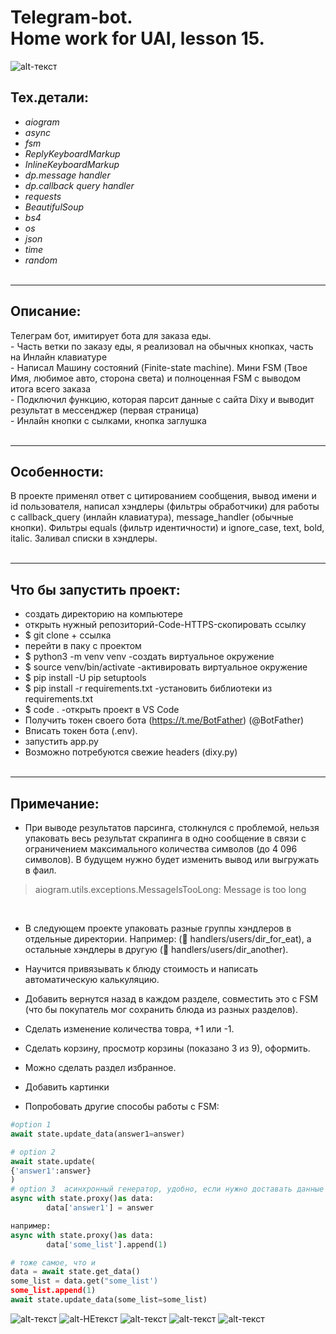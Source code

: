 # Telegram-bot. <br/>Home work for UAI, lesson 15.


![alt-текст](https://github.com/HeyArtem/UAI_lesson_15_tgbot_scraping/blob/master/picture_for_readme/main.png "Текст заголовка логотипа 1")



## Тех.детали: 
* _aiogram_
* _async_
* _fsm_
* _ReplyKeyboardMarkup_
* _InlineKeyboardMarkup_
* _dp.message handler_
* _dp.callback query handler_
* _requests_
* _BeautifulSoup_
* _bs4_
* _os_
* _json_ 
* _time_
* _random_
<br/><br/>
<hr>

## Описание:
Телеграм бот, имитирует бота для заказа еды. 
<br/>- Часть ветки по заказу еды, я реализовал на обычных кнопках, часть на Инлайн клавиатуре
<br/>- Написал Машину состояний (Finite-state machine). Мини FSM (Твое Имя, любимое авто, сторона света) и полноценная FSM с выводом итога всего заказа
<br/>- Подключил функцию, которая парсит данные с сайта Dixy и выводит результат в мессенджер (первая страница)
<br/>- Инлайн кнопки с сылками, кнопка заглушка
<br/><br/>
<hr>

## Особенности:
В проекте применял ответ с цитированием сообщения, вывод имени и id пользователя, написал хэндлеры (фильтры обработчики) для работы с callback_query (инлайн клавиатура), message_handler (обычные кнопки). Фильтры equals (фильтр идентичности) и ignore_case, text, bold, italic. Заливал списки в хэндлеры.
<br/><br/>
<hr>

## Что бы запустить проект:
- создать директорию на компьютере
- открыть нужный репозиторий-Code-HTTPS-скопировать ссылку
- $ git clone + ссылка
- перейти в паку с проектом
- $ python3 -m venv venv -создать виртуальное окружение
- $ source venv/bin/activate -активировать виртуальное окружение
- $ pip install -U pip setuptools
- $ pip install -r requirements.txt -установить библиотеки из requirements.txt
- $ code . -открыть проект в VS Code
- Получить токен своего бота (https://t.me/BotFather) (@BotFather)
- Вписать токен бота (.env). 
- запустить app.py 
- Возможно потребуются свежие headers (dixy.py)
<br/><br/>
<hr>

## Примечание:
- При выводе результатов парсинга, столкнулся с проблемой, нельзя упаковать весь результат скрапинга в одно сообщение в связи с ограничением максимального количества символов (до 4 096 символов).  В будущем нужно будет изменить вывод или выгружать в фаил.
> aiogram.utils.exceptions.MessageIsTooLong: Message is too long
<br/>

- В следующем проекте упаковать разные группы хэндлеров в отдельные директории.  Например: (📂 handlers/users/dir_for_eat), а остальные хэндлеры в другую  (📂 handlers/users/dir_another).

- Научится привязывать к блюду стоимость и написать автоматическую калькуляцию.
- Добавить вернутся назад в каждом разделе, совместить это с FSM (что бы покупатель мог сохранить блюда из разных разделов).
- Сделать изменение количества товра, +1 или -1.
- Сделать корзину, просмотр корзины (показано 3 из 9), оформить.
- Можно сделать раздел избранное.
- Добавить картинки
- Попробовать другие способы работы с FSM:
```python 
#option 1
await state.update_data(answer1=answer)

# option 2
await state.update(
{'answer1':answer}
)
# option 3  асинхронный генератор, удобно, если нужно доставать данные и изменять
async with state.proxy()as data:
        data['answer1'] = answer

например:
async with state.proxy()as data:
        data['some_list'].append(1)

# тоже самое, что и
data = await state.get_data()
some_list = data.get("some_list')
some_list.append(1)
await state.update_data(some_list=some_list)
```
![alt-текст](https://github.com/HeyArtem/UAI_lesson_15_tgbot_scraping/blob/master/picture_for_readme/1.png "Exemple 1")
![alt-НЕтекст](https://github.com/HeyArtem/UAI_lesson_15_tgbot_scraping/blob/master/picture_for_readme/2.png "Exemple 2")
![alt-текст](https://github.com/HeyArtem/UAI_lesson_15_tgbot_scraping/blob/master/picture_for_readme/3.png "Exemple 3")
![alt-текст](https://github.com/HeyArtem/UAI_lesson_15_tgbot_scraping/blob/master/picture_for_readme/4.png "Exemple 4")
![alt-текст](https://github.com/HeyArtem/UAI_lesson_15_tgbot_scraping/blob/master/picture_for_readme/5.png "Exemple 5")


